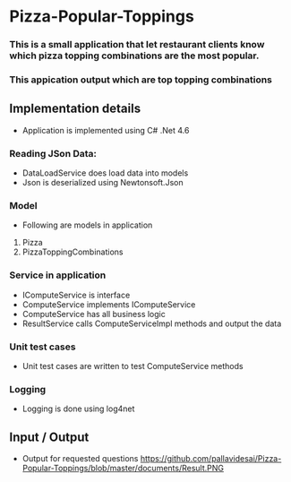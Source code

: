 # Pizza-Popular-Toppings

### This is a small application that let restaurant clients know which pizza topping combinations are the most popular.
### This appication output which are top topping combinations 

## Implementation details

* Application is implemented using C# .Net 4.6

### Reading JSon Data:

* DataLoadService does load data into models 
* Json is deserialized using Newtonsoft.Json

### Model 

* Following are models in application
1) Pizza
2) PizzaToppingCombinations


### Service in application

*  IComputeService is interface 
*  ComputeService implements IComputeService 
*  ComputeService has all business logic 
*  ResultService calls ComputeServiceImpl methods and output the data


### Unit test cases 

* Unit test cases are written to test ComputeService  methods 

### Logging 

* Logging is done using log4net

## Input / Output

* Output for requested questions 
https://github.com/pallavidesai/Pizza-Popular-Toppings/blob/master/documents/Result.PNG




